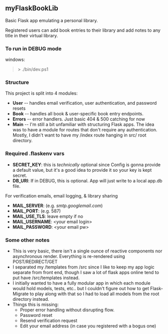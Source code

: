 ## myFlaskBookLib

Basic Flask app emulating a personal library.

Registered users can add book entries to their library and add notes to any title in their virtual library.


### To run in DEBUG mode
windows:
>\> ./bin/dev.ps1

### Structure
This project is split into 4 modules:
- **User** -- handles email verification, user authentication, and password resets
- **Book** -- handles all book & user-specific book entry endpoints.
- **Errors** -- error handlers. Just basic 404 & 500 catching for now
- **Main** -- I'm still a bit unfamiliar with structuring Flask apps. The idea was to have a module for routes that don't require any authentication. Mostly, I didn't want to have my /index route hanging in src/ root directory.

### Required .flaskenv vars
- **SECRET_KEY**: this is *technically* optional since Config is gonna provide a default value, but it's a good idea to provide it so your key is kept secret.
- **DB_URI**: If in DEBUG, this is optional. App will just write to a local app.db file.

For verification emails, email logging, & library sharing
- **MAIL_SERVER**: (e.g. *smtp.googlemail.com*)
- **MAIL_PORT**: (e.g. 587)
- **MAIL_USE_TLS**: leave empty if no
- **MAIL_USERNAME**: \<your email login\>
- **MAIL_PASSWORD**: \<your email pw\>

### Some other notes
* This is very basic, there isn't a single ounce of reactive components nor asynchronous render. Everything is re-rendered using POST/REDIRECT/GET
* I separated my /templates from /src since I like to keep my app logic separate from front end, though I saw a lot of flask apps online tend to put have /src/templates instead.
* I initially wanted to have a fully modular app in which each module would hold models, tests, etc.. but I couldn't figure out how to get Flask-Migrate to play along with that so I had to load all models from the root directory instead.
* Things this is missing:
  * Proper error handling without disrupting flow.
  * Password reset
  * Resend verification request
  * Edit your email address (in case you registered with a bogus one)